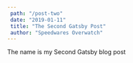 ```yaml
---
 path: "/post-two"
 date: "2019-01-11"
 title: "The Second Gatsby Post"
 author: "Speedwares Overwatch"
---
```

The name is my Second Gatsby blog post
